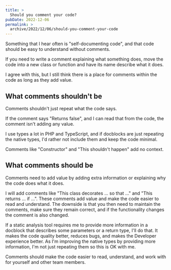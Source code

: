 ```yaml
---
title: >
  Should you comment your code?
pubDate: 2022-12-06
permalink: >
  archive/2022/12/06/should-you-comment-your-code
---
```


Something that I hear often is "self-documenting code", and that code should be easy to understand without comments.

If you need to write a comment explaining what something does, move the code into a new class or function and have its name describe what it does.

I agree with this, but I still think there is a place for comments within the code as long as they add value.

## What comments shouldn't be

Comments shouldn't just repeat what the code says.

If the comment says "Returns false", and I can read that from the code, the comment isn't adding any value.

I use types a lot in PHP and TypeScript, and if docblocks are just repeating the native types, I'd rather not include them and keep the code minimal.

Comments like "Constructor" and "This shouldn't happen" add no context.

## What comments should be

Comments need to add value by adding extra information or explaining why the code does what it does.

I will add comments like "This class decorates ... so that ..." and "This returns ... if ...". These comments add value and make the code easier to read and understand. The downside is that you then need to maintain the comments, make sure they remain correct, and if the functionality changes the comment is also changed.

If a static analysis tool requires me to provide more information in a docblock that describes some parameters or a return type, I'll do that. It makes the code quality better, reduces bugs, and makes the Developer experience better. As I'm improving the native types by providing more information, I'm not just repeating them so this is OK with me.

Comments should make the code easier to read, understand, and work with for yourself and other team members.
